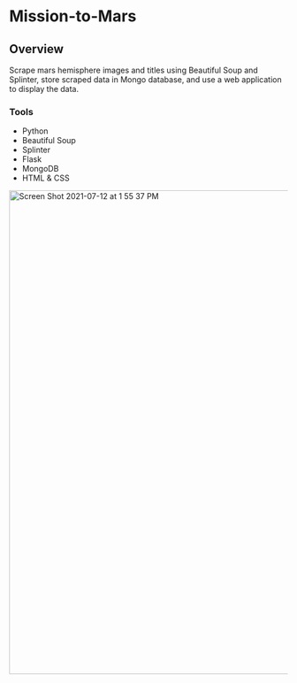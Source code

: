 # Mission-to-Mars

## Overview
Scrape mars hemisphere images and titles using Beautiful Soup and Splinter, store scraped data in Mongo database, and use a web application to display the data. 

### Tools
* Python
* Beautiful Soup
* Splinter
* Flask
* MongoDB
* HTML & CSS

<img width="875" alt="Screen Shot 2021-07-12 at 1 55 37 PM" src="https://user-images.githubusercontent.com/69849998/125333975-d8be4300-e318-11eb-9727-b8590b0461c1.png">

